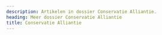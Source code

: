 ```yaml
---
description: Artikelen in dossier Conservatie Alliantie.
heading: Meer dossier Conservatie Alliantie
title: Conservatie Alliantie
---
```

